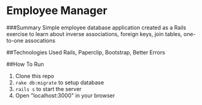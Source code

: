 Employee Manager
===
###Summary
Simple employee database application created as a Rails exercise to learn about inverse associations, 
foreign keys, join tables, one-to-one assocations

##Technologies Used
Rails, Paperclip, Bootstrap, Better Errors

##How To Run
1. Clone this repo
2. `rake db:migrate` to setup database
3. `rails s` to start the server
4. Open "localhost:3000" in your browser
